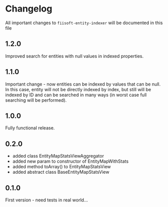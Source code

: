 # Changelog

All important changes to `fiisoft-entity-indexer` will be documented in this file

## 1.2.0

Improved search for entities with null values in indexed properties.

## 1.1.0

Important change - now entities can be indexed by values that can be null.
In this case, entity will not be directly indexed by index, but still will be indexed by ID
and can be searched in many ways (in worst case full searching will be performed).

## 1.0.0

Fully functional release.

## 0.2.0

* added class EntityMapStatsViewAggregator 
* added new param to constructor of EntityMapWithStats
* added method toArray() to EntityMapStatsView
* added abstract class BaseEntityMapStatsView

## 0.1.0

First version - need tests in real world...